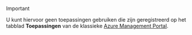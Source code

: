 > [!IMPORTANT]
> U kunt hiervoor geen toepassingen gebruiken die zijn geregistreerd op het tabblad **Toepassingen** van de klassieke [Azure Management Portal](https://manage.windowsazure.com/).
> 
> 



<!--HONumber=Nov16_HO2-->


